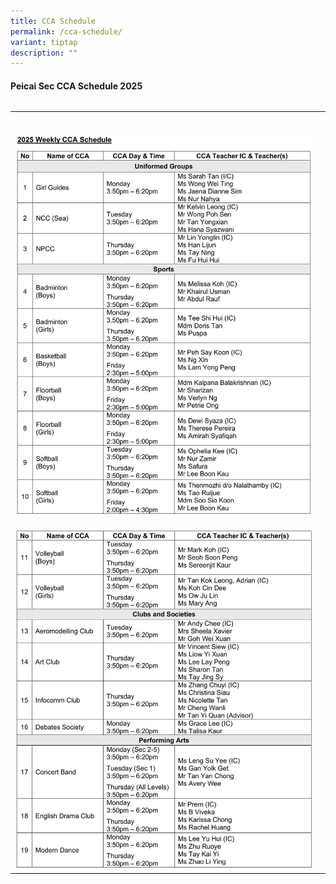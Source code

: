 ```yaml
---
title: CCA Schedule
permalink: /cca-schedule/
variant: tiptap
description: ""
---
```

<h4><strong>Peicai Sec CCA Schedule 2025</strong></h4>
<table style="width: 0px">
<colgroup></colgroup>
<tbody>
<tr></tr>
</tbody>
</table>
<table style="minWidth: 50px">
<colgroup>
<col>
<col>
</colgroup>
<tbody>
<tr>
<th rowspan="1" colspan="1">
<p></p>
</th>
<th rowspan="1" colspan="1">
<p></p>
</th>
</tr>
<tr>
<td rowspan="1" colspan="1">
<p></p>
<div class="isomer-image-wrapper">
<img style="width: 100%" height="auto" width="100%" alt="" src="/images/CCA/cca_sched_25_1.jpg">
</div>
</td>
<td rowspan="1" colspan="1">
<p></p>
</td>
</tr>
<tr>
<td rowspan="1" colspan="1">
<p></p>
<div class="isomer-image-wrapper">
<img style="width: 100%" height="auto" width="100%" alt="" src="/images/CCA/cca_sched_25_2.jpg">
</div>
</td>
<td rowspan="1" colspan="1">
<p></p>
</td>
</tr>
</tbody>
</table>
<p></p>